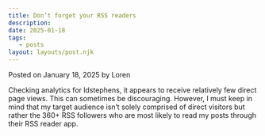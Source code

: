 ```yaml
---
title: Don’t forget your RSS readers
description:
date: 2025-01-18
tags:
   - posts
layout: layouts/post.njk
---
```


Posted on January 18, 2025 by Loren

Checking analytics for ldstephens, it appears to receive relatively few direct page views. This can sometimes be discouraging. However, I must keep in mind that my target audience isn’t solely comprised of direct visitors but rather the 360+ RSS followers who are most likely to read my posts through their RSS reader app.
